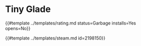# Tiny Glade
<!-- script:Aliases [] -->

{{#template ../templates/rating.md status=Garbage installs=Yes opens=No}}

{{#template ../templates/steam.md id=2198150}}
